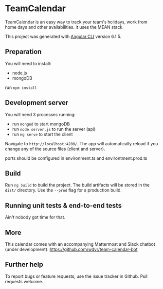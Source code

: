 # TeamCalendar

TeamCalendar is an easy way to track your team's holidays, work from home days and other availabilities. It uses the MEAN stack.



This project was generated with [Angular CLI](https://github.com/angular/angular-cli) version 6.1.5.

## Preparation

You will need to install:

- node.js
- mongoDB

run `npm install`

## Development server

You will need 3 processes running:
- run `mongod` to start mongoDB
- run `node server.js` to run the server (api)
- run `ng serve` to start the client

Navigate to `http://localhost:4200/`. The app will automatically reload if you change any of the source files (client and server).

ports should be configured in environment.ts and environtment.prod.ts

## Build

Run `ng build` to build the project. The build artifacts will be stored in the `dist/` directory. Use the `--prod` flag for a production build.

## Running unit tests & end-to-end tests
Ain't nobody got time for that.

## More

This calendar comes with an accompanying Mattermost and Slack chatbot (under development): https://github.com/wdvr/team-calendar-bot

## Further help

To report bugs or feature requests, use the issue tracker in Github. Pull requests welcome.
